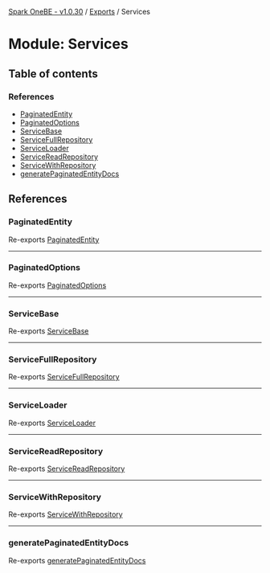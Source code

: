 [Spark OneBE - v1.0.30](../README.md) / [Exports](../modules.md) / Services

# Module: Services

## Table of contents

### References

- [PaginatedEntity](Services.md#paginatedentity)
- [PaginatedOptions](Services.md#paginatedoptions)
- [ServiceBase](Services.md#servicebase)
- [ServiceFullRepository](Services.md#servicefullrepository)
- [ServiceLoader](Services.md#serviceloader)
- [ServiceReadRepository](Services.md#servicereadrepository)
- [ServiceWithRepository](Services.md#servicewithrepository)
- [generatePaginatedEntityDocs](Services.md#generatepaginatedentitydocs)

## References

### PaginatedEntity

Re-exports [PaginatedEntity](../classes/Services_PaginationDefinition.PaginatedEntity.md)

___

### PaginatedOptions

Re-exports [PaginatedOptions](../classes/Services_PaginationDefinition.PaginatedOptions.md)

___

### ServiceBase

Re-exports [ServiceBase](../classes/Services_ServiceBase.ServiceBase.md)

___

### ServiceFullRepository

Re-exports [ServiceFullRepository](../classes/Services_ServiceFullRepository.ServiceFullRepository.md)

___

### ServiceLoader

Re-exports [ServiceLoader](../classes/Services_ServiceLoader.ServiceLoader.md)

___

### ServiceReadRepository

Re-exports [ServiceReadRepository](../classes/Services_ServiceReadRepository.ServiceReadRepository.md)

___

### ServiceWithRepository

Re-exports [ServiceWithRepository](../classes/Services_ServiceWithRepository.ServiceWithRepository.md)

___

### generatePaginatedEntityDocs

Re-exports [generatePaginatedEntityDocs](Services_PaginationDefinition.md#generatepaginatedentitydocs)
